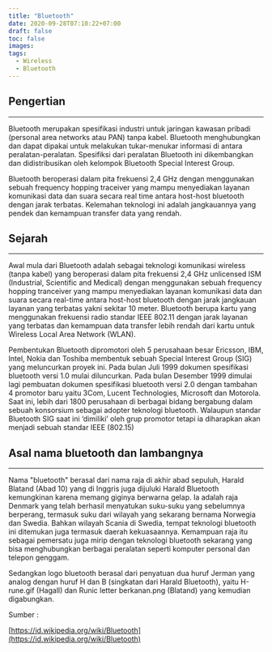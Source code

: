 ```yaml
---
title: "Bluetooth"
date: 2020-09-28T07:10:22+07:00
draft: false
toc: false
images:
tags: 
  - Wireless
  - Bluetooth
---
```


## Pengertian

---

Bluetooth merupakan spesifikasi industri untuk jaringan kawasan pribadi (personal area networks atau PAN) tanpa kabel. Bluetooth menghubungkan dan dapat dipakai untuk melakukan tukar-menukar informasi di antara peralatan-peralatan. Spesifiksi dari peralatan Bluetooth ini dikembangkan dan didistribusikan oleh kelompok Bluetooth Special Interest Group.

Bluetooth beroperasi dalam pita frekuensi 2,4 GHz dengan menggunakan sebuah frequency hopping traceiver yang mampu menyediakan layanan komunikasi data dan suara secara real time antara host-host bluetooth dengan jarak terbatas. Kelemahan teknologi ini adalah jangkauannya yang pendek dan kemampuan transfer data yang rendah.

## Sejarah

---

Awal mula dari Bluetooth adalah sebagai teknologi komunikasi wireless (tanpa kabel) yang beroperasi dalam pita frekuensi 2,4 GHz unlicensed ISM (Industrial, Scientific and Medical) dengan menggunakan sebuah frequency hopping tranceiver yang mampu menyediakan layanan komunikasi data dan suara secara real-time antara host-host bluetooth dengan jarak jangkauan layanan yang terbatas yakni sekitar 10 meter. Bluetooth berupa kartu yang menggunakan frekuensi radio standar IEEE 802.11 dengan jarak layanan yang terbatas dan kemampuan data transfer lebih rendah dari kartu untuk Wireless Local Area Network (WLAN).

Pembentukan Bluetooth dipromotori oleh 5 perusahaan besar Ericsson, IBM, Intel, Nokia dan Toshiba membentuk sebuah Special Interest Group (SIG) yang meluncurkan proyek ini. Pada bulan Juli 1999 dokumen spesifikasi bluetooth versi 1.0 mulai diluncurkan. Pada bulan Desember 1999 dimulai lagi pembuatan dokumen spesifikasi bluetooth versi 2.0 dengan tambahan 4 promotor baru yaitu 3Com, Lucent Technologies, Microsoft dan Motorola. Saat ini, lebih dari 1800 perusahaan di berbagai bidang bergabung dalam sebuah konsorsium sebagai adopter teknologi bluetooth. Walaupun standar Bluetooth SIG saat ini ‘dimiliki’ oleh grup promotor tetapi ia diharapkan akan menjadi sebuah standar IEEE (802.15)

## Asal nama bluetooth dan lambangnya

---

Nama "bluetooth" berasal dari nama raja di akhir abad sepuluh, Harald Blatand (Abad 10) yang di Inggris juga dijuluki Harald Bluetooth kemungkinan karena memang giginya berwarna gelap. Ia adalah raja Denmark yang telah berhasil menyatukan suku-suku yang sebelumnya berperang, termasuk suku dari wilayah yang sekarang bernama Norwegia dan Swedia. Bahkan wilayah Scania di Swedia, tempat teknologi bluetooth ini ditemukan juga termasuk daerah kekuasaannya. Kemampuan raja itu sebagai pemersatu juga mirip dengan teknologi bluetooth sekarang yang bisa menghubungkan berbagai peralatan seperti komputer personal dan telepon genggam.

Sedangkan logo bluetooth berasal dari penyatuan dua huruf Jerman yang analog dengan huruf H dan B (singkatan dari Harald Bluetooth), yaitu H-rune.gif (Hagall) dan Runic letter berkanan.png (Blatand) yang kemudian digabungkan.

Sumber :

[https://id.wikipedia.org/wiki/Bluetooth](https://id.wikipedia.org/wiki/Bluetooth)